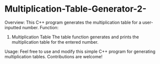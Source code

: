 # Multiplication-Table-Generator-2-
Overview:
This C++ program generates the multiplication table for a user-inputted number.
Function:
1. Multiplication Table
The table function generates and prints the multiplication table for the entered number.

Usage:
Feel free to use and modify this simple C++ program for generating multiplication tables. Contributions are welcome!
